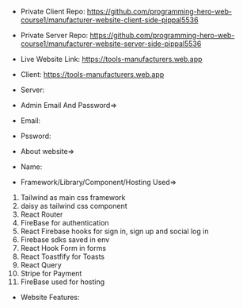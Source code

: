 * Private Client Repo: https://github.com/programming-hero-web-course1/manufacturer-website-client-side-pippal5536
* Private Server Repo: https://github.com/programming-hero-web-course1/manufacturer-website-server-side-pippal5536

* Live Website Link: https://tools-manufacturers.web.app
* Client: https://tools-manufacturers.web.app
* Server:

* Admin Email And Password=>
 * Email:
 * Pssword:


* About website=>
* Name:
* Framework/Library/Component/Hosting Used=>

1) Tailwind  as main css framework
2) daisy  as tailwind css component
3) React Router  
4) FireBase  for authentication
5) React Firebase hooks  for sign in, sign up and social log in
6) Firebase sdks saved in env
7) React Hook Form  in forms
8) React Toastfify  for Toasts
9) React Query 
10) Stripe for Payment
11) FireBase used for hosting




* Website Features:

